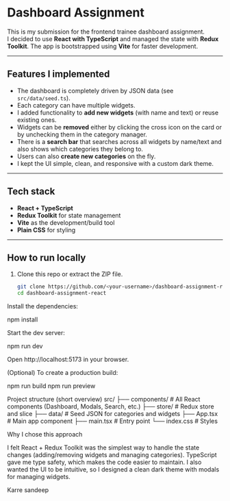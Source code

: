 # Dashboard Assignment

This is my submission for the frontend trainee dashboard assignment.  
I decided to use **React with TypeScript** and managed the state with **Redux Toolkit**. The app is bootstrapped using **Vite** for faster development.  

---

## Features I implemented
- The dashboard is completely driven by JSON data (see `src/data/seed.ts`).
- Each category can have multiple widgets.
- I added functionality to **add new widgets** (with name and text) or reuse existing ones.
- Widgets can be **removed** either by clicking the cross icon on the card or by unchecking them in the category manager.
- There is a **search bar** that searches across all widgets by name/text and also shows which categories they belong to.
- Users can also **create new categories** on the fly.
- I kept the UI simple, clean, and responsive with a custom dark theme.

---

## Tech stack
- **React + TypeScript**  
- **Redux Toolkit** for state management  
- **Vite** as the development/build tool  
- **Plain CSS** for styling  

---

## How to run locally

1. Clone this repo or extract the ZIP file.  
   ```bash
   git clone https://github.com/<your-username>/dashboard-assignment-react.git
   cd dashboard-assignment-react
   
Install the dependencies:

npm install


Start the dev server:

npm run dev


Open http://localhost:5173
 in your browser.

(Optional) To create a production build:

npm run build
npm run preview

Project structure (short overview)
src/
├── components/   # All React components (Dashboard, Modals, Search, etc.)
├── store/        # Redux store and slice
├── data/         # Seed JSON for categories and widgets
├── App.tsx       # Main app component
├── main.tsx      # Entry point
└── index.css     # Styles

Why I chose this approach

I felt React + Redux Toolkit was the simplest way to handle the state changes (adding/removing widgets and managing categories). 
TypeScript gave me type safety, which makes the code easier to maintain. I also wanted the UI to be intuitive, so I designed a clean dark theme with modals for managing widgets.

Karre sandeep
